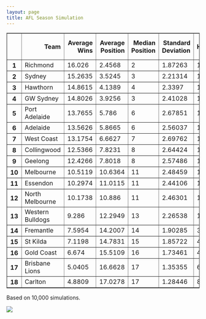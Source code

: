 ```yaml
---
layout: page
title: AFL Season Simulation
---
```

<table border="1" class="dataframe">   <thead>     <tr style="text-align: right;">       <th></th>       <th>Team</th>       <th>Average Wins</th>       <th>Average Position</th>       <th>Median Position</th>       <th>Standard Deviation</th>       <th>High</th>       <th>Low</th>       <th>Finals Prob</th>       <th>Top 4 Prob</th>       <th>Minor Premier Prob</th>       <th>Bottom 4 Prob</th>       <th>Wooden Spoon Prob</th>       <th>Preniership Prob</th>     </tr>   </thead>   <tbody>     <tr>       <th>1</th>       <td>Richmond</td>       <td>16.026</td>       <td>2.4568</td>       <td>2</td>       <td>1.87263</td>       <td>1</td>       <td>15</td>       <td>98.71</td>       <td>86.66</td>       <td>42.77</td>       <td>0.01</td>       <td>0</td>       <td>39.3</td>     </tr>     <tr>       <th>2</th>       <td>Sydney</td>       <td>15.2635</td>       <td>3.5245</td>       <td>3</td>       <td>2.21314</td>       <td>1</td>       <td>14</td>       <td>96.67</td>       <td>72.51</td>       <td>18.24</td>       <td>0</td>       <td>0</td>       <td>11.64</td>     </tr>     <tr>       <th>3</th>       <td>Hawthorn</td>       <td>14.8615</td>       <td>4.1389</td>       <td>4</td>       <td>2.3397</td>       <td>1</td>       <td>16</td>       <td>94.79</td>       <td>61.21</td>       <td>11.69</td>       <td>0.02</td>       <td>0</td>       <td>12.87</td>     </tr>     <tr>       <th>4</th>       <td>GW Sydney</td>       <td>14.8026</td>       <td>3.9256</td>       <td>3</td>       <td>2.41028</td>       <td>1</td>       <td>16</td>       <td>94.64</td>       <td>65.05</td>       <td>15.42</td>       <td>0.02</td>       <td>0</td>       <td>15.53</td>     </tr>     <tr>       <th>5</th>       <td>Port Adelaide</td>       <td>13.7655</td>       <td>5.786</td>       <td>6</td>       <td>2.67851</td>       <td>1</td>       <td>16</td>       <td>84.09</td>       <td>33.84</td>       <td>4.31</td>       <td>0.11</td>       <td>0</td>       <td>7.03</td>     </tr>     <tr>       <th>6</th>       <td>Adelaide</td>       <td>13.5626</td>       <td>5.8665</td>       <td>6</td>       <td>2.56037</td>       <td>1</td>       <td>17</td>       <td>84.2</td>       <td>31.57</td>       <td>3.14</td>       <td>0.08</td>       <td>0</td>       <td>6.08</td>     </tr>     <tr>       <th>7</th>       <td>West Coast</td>       <td>13.1754</td>       <td>6.6627</td>       <td>7</td>       <td>2.69762</td>       <td>1</td>       <td>16</td>       <td>75.11</td>       <td>22.15</td>       <td>2.37</td>       <td>0.17</td>       <td>0</td>       <td>2.5</td>     </tr>     <tr>       <th>8</th>       <td>Collingwood</td>       <td>12.5366</td>       <td>7.8231</td>       <td>8</td>       <td>2.64424</td>       <td>1</td>       <td>18</td>       <td>57.91</td>       <td>11.48</td>       <td>1.14</td>       <td>0.41</td>       <td>0.01</td>       <td>2.16</td>     </tr>     <tr>       <th>9</th>       <td>Geelong</td>       <td>12.4266</td>       <td>7.8018</td>       <td>8</td>       <td>2.57486</td>       <td>1</td>       <td>17</td>       <td>59.49</td>       <td>10.84</td>       <td>0.73</td>       <td>0.38</td>       <td>0</td>       <td>2.11</td>     </tr>     <tr>       <th>10</th>       <td>Melbourne</td>       <td>10.5119</td>       <td>10.6364</td>       <td>11</td>       <td>2.48459</td>       <td>1</td>       <td>18</td>       <td>18.01</td>       <td>1.56</td>       <td>0.05</td>       <td>4.64</td>       <td>0.05</td>       <td>0.12</td>     </tr>     <tr>       <th>11</th>       <td>Essendon</td>       <td>10.2974</td>       <td>11.0115</td>       <td>11</td>       <td>2.44106</td>       <td>1</td>       <td>18</td>       <td>14.46</td>       <td>1.35</td>       <td>0.05</td>       <td>5.45</td>       <td>0.14</td>       <td>0.35</td>     </tr>     <tr>       <th>12</th>       <td>North Melbourne</td>       <td>10.1738</td>       <td>10.886</td>       <td>11</td>       <td>2.46301</td>       <td>1</td>       <td>18</td>       <td>14.31</td>       <td>1.37</td>       <td>0.08</td>       <td>5.72</td>       <td>0.19</td>       <td>0.25</td>     </tr>     <tr>       <th>13</th>       <td>Western Bulldogs</td>       <td>9.286</td>       <td>12.2949</td>       <td>13</td>       <td>2.26538</td>       <td>1</td>       <td>18</td>       <td>6.13</td>       <td>0.35</td>       <td>0.01</td>       <td>13.81</td>       <td>0.45</td>       <td>0.06</td>     </tr>     <tr>       <th>14</th>       <td>Fremantle</td>       <td>7.5954</td>       <td>14.2007</td>       <td>14</td>       <td>1.90285</td>       <td>3</td>       <td>18</td>       <td>0.74</td>       <td>0.04</td>       <td>0</td>       <td>44.47</td>       <td>2.97</td>       <td>0</td>     </tr>     <tr>       <th>15</th>       <td>St Kilda</td>       <td>7.1198</td>       <td>14.7831</td>       <td>15</td>       <td>1.85722</td>       <td>4</td>       <td>18</td>       <td>0.57</td>       <td>0.01</td>       <td>0</td>       <td>61.29</td>       <td>4.88</td>       <td>0</td>     </tr>     <tr>       <th>16</th>       <td>Gold Coast</td>       <td>6.674</td>       <td>15.5109</td>       <td>16</td>       <td>1.73461</td>       <td>4</td>       <td>18</td>       <td>0.14</td>       <td>0.01</td>       <td>0</td>       <td>76.31</td>       <td>10.29</td>       <td>0</td>     </tr>     <tr>       <th>17</th>       <td>Brisbane Lions</td>       <td>5.0405</td>       <td>16.6628</td>       <td>17</td>       <td>1.35355</td>       <td>6</td>       <td>18</td>       <td>0.02</td>       <td>0</td>       <td>0</td>       <td>92.68</td>       <td>32.15</td>       <td>0</td>     </tr>     <tr>       <th>18</th>       <td>Carlton</td>       <td>4.8809</td>       <td>17.0278</td>       <td>17</td>       <td>1.28446</td>       <td>8</td>       <td>18</td>       <td>0.01</td>       <td>0</td>       <td>0</td>       <td>94.43</td>       <td>48.87</td>       <td>0</td>     </tr>   </tbody> </table>
<p>Based on 10,000 simulations.</p>

<img src="https://images.pexels.com/photos/248797/pexels-photo-248797.jpeg?auto=compress&cs=tinysrgb&dpr=2&h=750&w=1260"/>